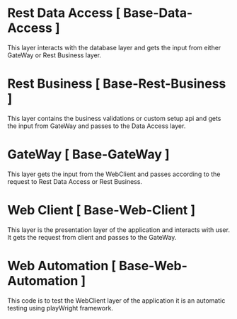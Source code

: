 # Rest Data Access [ Base-Data-Access ]  
This layer interacts with the database layer and gets the input from either GateWay or Rest Business layer.
# Rest Business    [ Base-Rest-Business ] 
This layer contains the business validations or custom setup api and gets the input from GateWay and passes to the Data Access layer.
# GateWay          [ Base-GateWay ] 
This layer gets the input from the WebClient and passes according to the request to Rest Data Access or Rest Business.
# Web Client       [ Base-Web-Client  ]
This layer is the presentation layer of the application and interacts with user. It gets the request from client and passes to the GateWay.
# Web Automation   [ Base-Web-Automation ]
This code is to test the WebClient layer of the application it is an automatic testing using playWright framework.